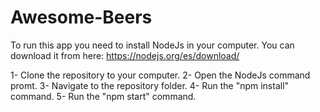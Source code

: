 # Awesome-Beers

To run this app you need to install NodeJs in your computer. You can download it from here: https://nodejs.org/es/download/

1- Clone the repository to your computer.
2- Open the NodeJs command promt.
3- Navigate to the repository folder.
4- Run the "npm install" command.
5- Run the "npm start" command.

